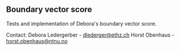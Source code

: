 ## Boundary vector score 

Tests and implementation of Debora's boundary vector score.

Contact: 
Debora Ledergerber - dlederger@ethz.ch
Horst Obenhaus - horst.obenhaus@ntnu.no
